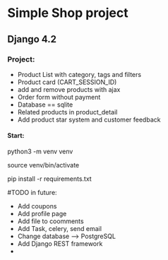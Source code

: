 <h1>Simple Shop project</h1>
<h2>Django 4.2</h2>

<h3>Project:</h3>

<ul>
  <li>Product List with category, tags and filters</li>
  <li>Product card (CART_SESSION_ID)</li>
  <li>add and remove products with ajax</li>
  <li>Order form without payment</li>
  <li>Database == sqlite</li>
  <li>Related products in product_detail</li>
  <li>Add product star system and customer feedback </li>

</ul>

<h4>Start:</h4>
<p>python3 -m venv venv </p>
<p>source venv/bin/activate</p>
<p>pip install -r requirements.txt</p>

#TODO in future:
<ul>
  <li>Add coupons</li>
  <li>Add profile page</li>
  <li>Add file to coomments </li>

  <li>Add Task, celery, send email</li>

  <li>Change database --> PostgreSQL</li>
  <li>Add Django REST framework</li>
  <li></li>
</ul>
